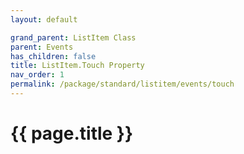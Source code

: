 ```yaml
---
layout: default

grand_parent: ListItem Class
parent: Events
has_children: false
title: ListItem.Touch Property
nav_order: 1
permalink: /package/standard/listitem/events/touch
---
```

# {{ page.title }}
